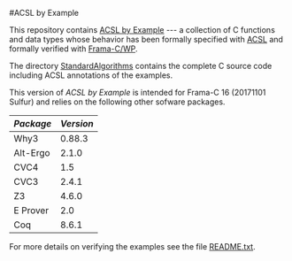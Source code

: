 

#ACSL by Example

This repository contains
[ACSL by Example](https://github.com/fraunhoferfokus/acsl-by-example/blob/master/ACSL-by-Example.pdf)
--- a collection of C functions and data types whose
behavior has been formally specified
with [ACSL](https://frama-c.com/acsl.html) and formally verified with [Frama-C/WP](https://frama-c.com/wp.html).

The directory
[StandardAlgorithms](https://github.com/fraunhoferfokus/acsl-by-example/tree/master/StandardAlgorithms)
contains the complete C source code including ACSL annotations of the examples.

This version of *ACSL by Example* is intended for
Frama-C 16 (20171101 Sulfur) and relies on the following other sofware packages.

*Package* | *Version*
--------- | ---------
 Why3     | 0.88.3
 Alt-Ergo | 2.1.0
 CVC4     | 1.5
 CVC3     | 2.4.1
 Z3       | 4.6.0
 E Prover | 2.0
 Coq      | 8.6.1

For more details on verifying the examples see the file [README.txt](https://github.com/fraunhoferfokus/acsl-by-example/blob/master/StandardAlgorithms/README.txt).
